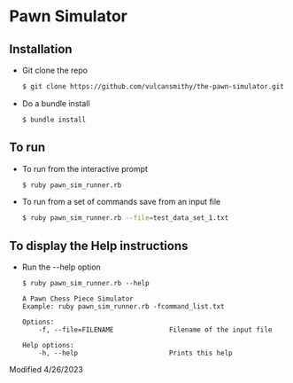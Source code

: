 # Pawn Simulator

## Installation

- Git clone the repo

  ```bash
  $ git clone https://github.com/vulcansmithy/the-pawn-simulator.git
  ```

- Do a bundle install

  ```bash
  $ bundle install
  ```

  

## To run

- To run from the interactive prompt

  ```bash
  $ ruby pawn_sim_runner.rb
  ```

- To run from a set of commands save from an input file

  ```bash
  $ ruby pawn_sim_runner.rb --file=test_data_set_1.txt
  ```

  

## To display the Help instructions

- Run the --help option

  ```
  $ ruby pawn_sim_runner.rb --help 
  
  A Pawn Chess Piece Simulator
  Example: ruby pawn_sim_runner.rb -fcommand_list.txt
  
  Options:
      -f, --file=FILENAME              Filename of the input file
  
  Help options:
      -h, --help                       Prints this help
  ```

Modified 4/26/2023
​       

